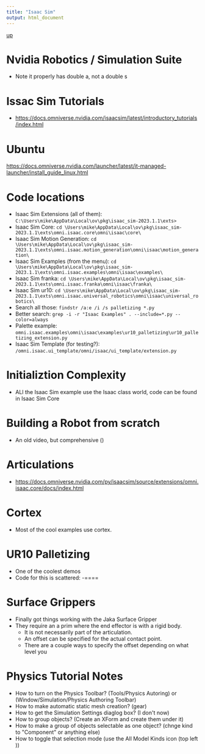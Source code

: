 ```yaml
---
title: "Isaac Sim"
output: html_document
---
```

[up](https://mikewise2718.github.io/markdowndocs/)

# Nvidia Robotics / Simulation Suite
- Note it properly has double a, not a double s

# Issac Sim Tutorials
- https://docs.omniverse.nvidia.com/isaacsim/latest/introductory_tutorials/index.html

# Ubuntu
https://docs.omniverse.nvidia.com/launcher/latest/it-managed-launcher/install_guide_linux.html

# Code locations
- Isaac Sim Extensions (all of them): `C:\Users\mike\AppData\Local\ov\pkg\isaac_sim-2023.1.1\exts>`
- Isaac Sim Core: `cd \Users\mike\AppData\Local\ov\pkg\isaac_sim-2023.1.1\exts\omni.isaac.core\omni\isaac\core\`
- Isaac Sim Motion Generation: `cd \Users\mike\AppData\Local\ov\pkg\isaac_sim-2023.1.1\exts\omni.isaac.motion_generation\omni\isaac\motion_generation\`
- Isaac Sim Examples (from the menu): `cd \Users\mike\AppData\Local\ov\pkg\isaac_sim-2023.1.1\exts\omni.isaac.examples\omni\isaac\examples\`
- Isaac Sim franka: `cd \Users\mike\AppData\Local\ov\pkg\isaac_sim-2023.1.1\exts\omni.isaac.franka\omni\isaac\franka\`
- Isaac Sim ur10: `cd \Users\mike\AppData\Local\ov\pkg\isaac_sim-2023.1.1\exts\omni.isaac.universal_robotics\omni\isaac\universal_robotics\`
- Search all those: `findstr /a:e /i /s palletizing *.py`
- Better search: `grep -i -r "Isaac Examples" . --include=*.py --color=always`
- Palette example: `omni.isaac.examples\omni\isaac\examples\ur10_palletizing\ur10_palletizing_extension.py`
- Isaac Sim Template (for testing?): `/omni.isaac.ui_template/omni/isaac/ui_template/extension.py`

# Initializtion Complexity
- ALl the Isaac Sim example use the Isaac class world, code can be found in Isaac Sim Core


# Building a Robot from scratch
- An old video, but comprehensive ()


# Articulations
- https://docs.omniverse.nvidia.com/py/isaacsim/source/extensions/omni.isaac.core/docs/index.html


# Cortex
- Most of the cool examples use cortex.


# UR10 Palletizing
- One of the coolest demos
- Code for this is scattered:
   -====


# Surface Grippers
- Finally got things working with the Jaka Surface Gripper
- They require an a prim where the end effector is with a rigid body.
   - It is not necessarily part of the articulation.
   - An offset can be specified for the actual contact point.
   - There are a couple ways to specify the offset depending on what level you

# Physics Tutorial Notes
- How to turn on the Physics Toolbar? (Tools/Physics Autoring) or (Window/Simulation/Physics Authoring Toolbar)
- How to make automatic static mesh creation? (gear)
- How to get the Simulation Settings diaglog box? (I don't now)
- How to group objects? (Create an XForm and create them under it)
- How to make a group of objects selectable as one object? (chnge kind to "Component" or anything else)
- How to toggle that selection mode (use the All Model Kinds icon (top left ))